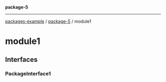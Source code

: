 **package-5**

***

[packages-example](../packages.md) / [package-5](package-5.md) / module1

# module1

## Interfaces

### PackageInterface1
